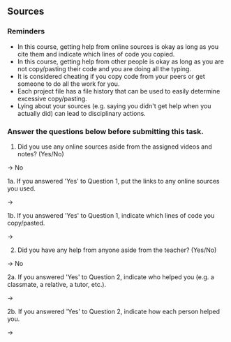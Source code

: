 ## Sources

### Reminders

* In this course, getting help from online sources is okay as long as you cite them and indicate which lines of code you copied.
* In this course, getting help from other people is okay as long as you are not copy/pasting their code and you are doing all the typing.
* It is considered cheating if you copy code from your peers or get someone to do all the work for you.
* Each project file has a file history that can be used to easily determine excessive copy/pasting.
* Lying about your sources (e.g. saying you didn't get help when you actually did) can lead to disciplinary actions.

### Answer the questions below before submitting this task.

1. Did you use any online sources aside from the assigned videos and notes? (Yes/No)

→ No

1a. If you answered 'Yes' to Question 1, put the links to any online sources you used.

→

1b. If you answered 'Yes' to Question 1, indicate which lines of code you copy/pasted.

→

2. Did you have any help from anyone aside from the teacher? (Yes/No)

→ No

2a. If you answered 'Yes' to Question 2, indicate who helped you (e.g. a classmate, a relative, a tutor, etc.).

→

2b. If you answered 'Yes' to Question 2, indicate how each person helped you. 

→
